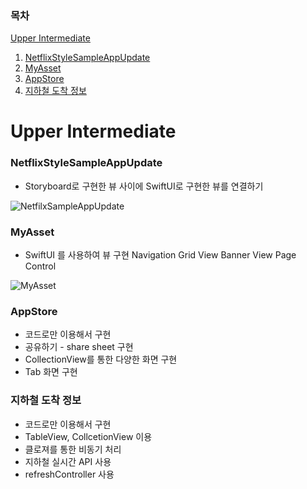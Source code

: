 ### 목차

[Upper Intermediate](#Upper-Intermediate)

1. [NetflixStyleSampleAppUpdate](#netflixstylesampleappupdate)
2. [MyAsset](#myasset)
3. [AppStore](#appstore)
4. [지하철 도착 정보](#지하철-도착-정보)


# Upper Intermediate





### NetflixStyleSampleAppUpdate

* Storyboard로 구현한 뷰 사이에 SwiftUI로 구현한 뷰를 연결하기

![NetfilxSampleAppUpdate](https://user-images.githubusercontent.com/44731564/202215747-7722fcc3-c9c8-4780-8703-f9e8f91146b5.gif)



### MyAsset

* SwiftUI 를 사용하여 뷰 구현
  Navigation
  Grid View
  Banner View
  Page Control

![MyAsset](https://user-images.githubusercontent.com/44731564/202215716-f9c3ff4d-3523-4637-81d2-5434053fe884.gif)



  ### AppStore
  
  * 코드로만 이용해서 구현
  * 공유하기 - share sheet 구현
  * CollectionView를 통한 다양한 화면 구현
  * Tab 화면 구현
  
  
  ### 지하철 도착 정보
  
  * 코드로만 이용해서 구현
  * TableView, CollcetionView 이용
  * 클로져를 통한 비동기 처리
  * 지하철 실시간 API 사용
  * refreshController 사용
  
